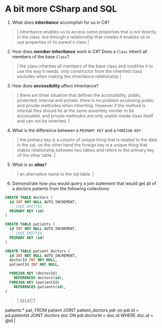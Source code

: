 # A bit more CSharp and SQL

1. What does **_inheritance_** accomplish for us in C#?

> | inheritance enables us to access some properties that is not directly in the class. but through a relationship that creates it enables us to use properties of its parent's class |

2. How does **_member inheritance_** work in C#? Does a `Class` inherit all members of the base `Class`?

> | the class inherites all members of the base class and modifies it to use the way it needs. only constructor from the inherited class excludes when making the inheritance relationship |

3. How does **_accessibility_** affect inheritance?

> | there are three situation that defines the accessibility, public, protected, internal and private. there is no problem accessing public and private methodes when inheriting. However if the method is internal files should be at the same assembly inorder to be accessable. and private methodes are only usable inside class itself and can not be inherited. |

4. What is the difference between a `PRIMARY KEY` and a `FOREIGN KEY`

> | the primary key is a column of unique thing that is related to the data in the sql. on the other hand the foreign key is a unique thing that makes relationship between two tables and refers to the primary key of the other table. |

5. What is an **_alias_**?

> | an alternative name to the sql table. |

6. Demonstrate how you would query a join statement that would get all of a doctors patients from the following collections:

```SQL
CREATE TABLE doctors (
  id INT NOT NULL AUTO_INCREMENT,
  -- CODE OMITTED
  PRIMARY KEY (id)
)

CREATE TABLE patients (
  id INT NOT NULL AUTO_INCREMENT,
  -- CODE OMITTED
  PRIMARY KEY (id)
)

CREATE TABLE patient_doctors (
  id INT NOT NULL AUTO_INCREMENT,
  doctorId INT NOT NULL,
  patientId INT NOT NULL,

  FOREIGN KEY (doctorId)
    REFERENCES doctors(id),
  FOREIGN KEY (patientId)
    REFERENCES patients(id),
)

```

> | SELECT

patients.\* pat,
FROM patient
JOINT patient_doctors pdr on pdr.id = pd.patientId
JOINT doctors doc ON pdr.doctorId = doc.id
WHERE doc.id = @id |
